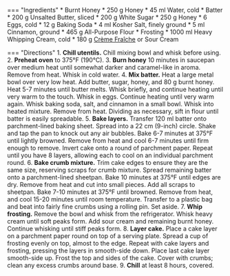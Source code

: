 === "Ingredients"
    * Burnt Honey
        * 250 g Honey
        * 45 ml Water, cold
    * Batter
        * 200 g Unsalted Butter, sliced
        * 200 g White Sugar
        * 250 g Honey
        * 6 Eggs, cold
        * 12 g Baking Soda
        * 4 ml Kosher Salt, finely ground
        * 5 ml Cinnamon, ground
        * 465 g All-Purpose Flour
    * Frosting
        * 1000 ml Heavy Whipping Cream, cold
        * 180 g [Crème Fraîche](../sauces/creme-fraiche.md) or Sour Cream

=== "Directions"
    1. **Chill utentils.** Chill mixing bowl and whisk before using.
    2. **Preheat oven** to 375°F (190°C).
    3. **Burn honey** 10 minutes in saucepan over medium heat until somewhat darker and caramel-like in aroma. Remove from heat. Whisk in cold water.
    4. **Mix batter.** Heat a large metal bowl over very low heat. Add butter, sugar, honey, and 80 g burnt honey. Heat 5-7 minutes until butter melts. Whisk briefly, and continue heating until very warm to the touch. Whisk in eggs. Continue heating until very warm again. Whisk baking soda, salt, and cinnamon in a small bowl. Whisk into heated mixture. Remove from heat. Dividing as necessary, sift in flour until batter is easily spreadable.
    5. **Bake layers.** Transfer 120 ml batter onto parchment-lined baking sheet. Spread into a 22 cm (9-inch) circle. Shake and tap the pan to knock out any air bubbles. Bake 6-7 minutes at 375°F until lightly browned. Remove from heat and cool 6-7 minutes until firm enough to remove. Invert cake onto a round of parchment paper. Repeat until you have 8 layers, allowing each to cool on an individual parchment round.
    6. **Bake crumb mixture.** Trim cake edges to ensure they are the same size, reserving scraps for crumb mixture. Spread remaining batter onto a parchment-lined sheetpan. Bake 10 minutes at 375°F until edges are dry. Remove from heat and cut into small pieces. Add all scraps to sheetpan. Bake 7-10 minutes at 375°F until browned. Remove from heat, and cool 15-20 minutes until room temperature. Transfer to a plastic bag and beat into fairly fine crumbs using a rolling pin. Set aside.
    7. **Whip frosting.** Remove the bowl and whisk from the refrigerator. Whisk heavy cream until soft peaks form. Add sour cream and remaining burnt honey. Continue whisking until stiff peaks form.
    8. **Layer cake.** Place a cake layer on a parchment paper round on top of a serving plate. Spread a cup of frosting evenly on top, almost to the edge. Repeat with cake layers and frosting, pressing the layers in smooth-side down. Place last cake layer smooth-side up. Frost the top and sides of the cake. Cover with crumbs; clean any excess crumbs around base.
    9. **Chill** at least 8 hours, covered.

[^1]:
    Mitzewich, John. ["Russian Honey Cake."](https://foodwishes.blogspot.com/2019/11/russian-honey-cake.html) *Food Wishes.* 15 November 2019. Accessed December 2020.
